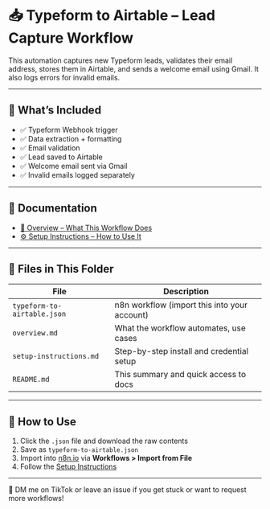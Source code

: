 # 📥 Typeform to Airtable – Lead Capture Workflow

This automation captures new Typeform leads, validates their email address, stores them in Airtable, and sends a welcome email using Gmail. It also logs errors for invalid emails.

---

## 🧠 What’s Included

- ✅ Typeform Webhook trigger
- ✅ Data extraction + formatting
- ✅ Email validation
- ✅ Lead saved to Airtable
- ✅ Welcome email sent via Gmail
- ✅ Invalid emails logged separately

---

## 📄 Documentation

- [🧠 Overview – What This Workflow Does](./overview.md)
- [⚙️ Setup Instructions – How to Use It](./setup-instructions.md)

---

## 📂 Files in This Folder

| File                        | Description |
|-----------------------------|-------------|
| `typeform-to-airtable.json` | n8n workflow (import this into your account) |
| `overview.md`               | What the workflow automates, use cases |
| `setup-instructions.md`     | Step-by-step install and credential setup |
| `README.md`                 | This summary and quick access to docs |

---

## 🚀 How to Use

1. Click the `.json` file and download the raw contents
2. Save as `typeform-to-airtable.json`
3. Import into [n8n.io](https://n8n.io) via **Workflows > Import from File**
4. Follow the [Setup Instructions](./setup-instructions.md)

---

💬 DM me on TikTok or leave an issue if you get stuck or want to request more workflows!
